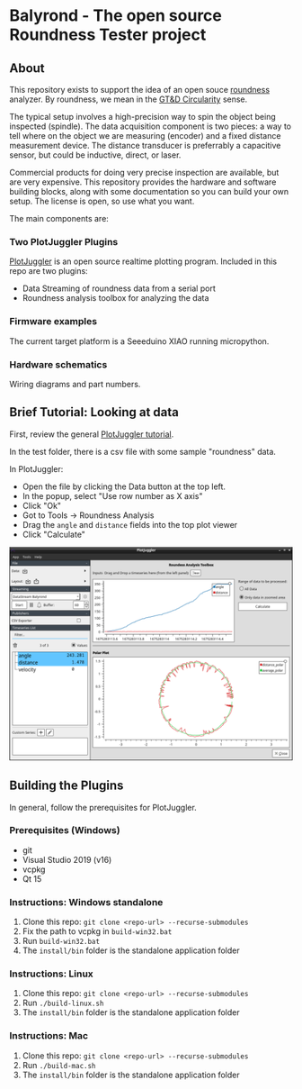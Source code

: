# Balyrond - The open source Roundness Tester project

## About

This repository exists to support the idea of an open souce
[roundness](https://en.wikipedia.org/wiki/Roundness) analyzer. By
roundness, we mean in the 
[GT&D Circularity](https://www.gdandtbasics.com/circularity) sense.

The typical setup involves a high-precision way to spin the object
being inspected (spindle). The data acquisition component is two
pieces: a way to tell where on the object we are measuring (encoder)
and a fixed distance measurement device. The distance transducer is
preferrably a capacitive sensor, but could be inductive, direct, or laser.

Commercial products for doing very precise inspection are available,
but are very expensive. This repository provides the hardware and software
building blocks, along with some documentation so you can build your
own setup. The license is open, so use what you want.

The main components are:

### Two PlotJuggler Plugins

[PlotJuggler](https://plotjuggler.io/) is an open source realtime
plotting program. Included in this repo are two plugins:

- Data Streaming of roundness data from a serial port
- Roundness analysis toolbox for analyzing the data

### Firmware examples

The current target platform is a Seeeduino XIAO running micropython.

### Hardware schematics

Wiring diagrams and part numbers.

## Brief Tutorial: Looking at data

First, review the general [PlotJuggler tutorial](https://facontidavide.github.io/PlotJuggler/visualization_howto/index.html).

In the test folder, there is a csv file with some sample "roundness"
data.

In PlotJuggler:

- Open the file by clicking the Data button at the top left.
- In the popup, select "Use row number as X axis"
- Click "Ok"
- Got to Tools -> Roundness Analysis
- Drag the `angle` and `distance` fields into the top plot viewer
- Click "Calculate"

![Sample Data](img/balyrond_sample.png)

## Building the Plugins

In general, follow the prerequisites for PlotJuggler.

### Prerequisites (Windows)

- git
- Visual Studio 2019 (v16)
- vcpkg
- Qt 15

### Instructions: Windows standalone

1. Clone this repo: `git clone <repo-url> --recurse-submodules`
2. Fix the path to vcpkg in `build-win32.bat`
3. Run `build-win32.bat`
4. The `install/bin` folder is the standalone application folder

### Instructions: Linux

1. Clone this repo: `git clone <repo-url> --recurse-submodules`
3. Run `./build-linux.sh`
4. The `install/bin` folder is the standalone application folder

### Instructions: Mac

1. Clone this repo: `git clone <repo-url> --recurse-submodules`
3. Run `./build-mac.sh`
4. The `install/bin` folder is the standalone application folder
